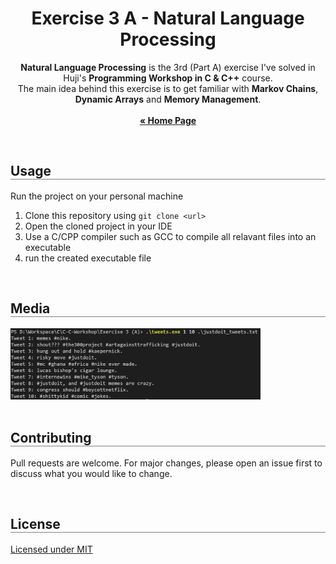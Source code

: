 <div align="center">
  <h1 align="center" style="border-bottom: none"><b>Exercise 3 A</b> - Natural Language Processing</h1>

  <p align="center">
    <b>Natural Language Processing</b> is the 3rd (Part A) exercise I've solved in Huji's <b>Programming Workshop in C & C++</b> course.
    <br>
    The main idea behind this exercise is to get familiar with <b>Markov Chains</b>, <b>Dynamic Arrays</b> and <b>Memory Management</b>.
    <br>
    <br>
    <a href="https://github.com/LielAmar/Workshop-in-C-CPP"><strong>« Home Page</strong></a>
    <br>
  </p>
</div>

<br>

<div align="left">
  <h2 align="left" style="border-bottom: 1px solid gray">Usage</h2>

  <p>Run the project on your personal machine</p>
  <ol align="left">
    <li>Clone this repository using <code>git clone &lt;url&gt;</code></li>
    <li>Open the cloned project in your IDE</li>
    <li>Use a C/CPP compiler such as GCC to compile all relavant files into an executable</li>
    <li>run the created executable file</li>
  </ol>
</div>

<br>

<div align="left">
  <h2 align="left" style="border-bottom: 1px solid gray">Media</h2>

  <div align="left">
    <img src="./media/1.png" alt="1" width="400px" />
  </div>
</div>

<br>

<div align="left">
  <h2 align="left" style="border-bottom: 1px solid gray">Contributing</h2>

  <p align="left">
    Pull requests are welcome. For major changes, please open an issue first to discuss what you would like to change.
  </p>
</div>

<br>

<div align="left">
  <h2 align="left" style="border-bottom: 1px solid gray">License</h2>

  <p align="left">
    <a href="https://choosealicense.com/licenses/mit/">Licensed under MIT</a>
  </p>
</div>
